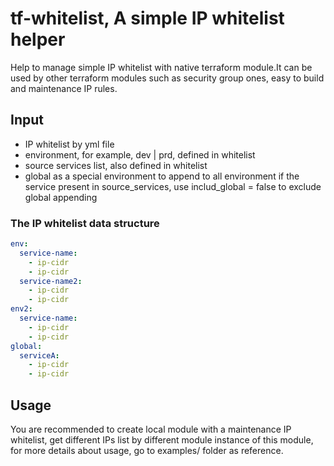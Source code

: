 tf-whitelist, A simple IP whitelist helper
==============================================

Help to manage simple IP whitelist with native terraform module.It can be used by other terraform modules such as security group ones, easy to build and maintenance IP rules.

## Input

* IP whitelist by yml file
* environment, for example, dev | prd, defined in whitelist 
* source services list, also defined in whitelist
* global as a special environment to append to all environment if the service present in source_services, use includ_global = false to exclude global appending

### The IP whitelist data structure

```yaml
env:
  service-name:
    - ip-cidr
    - ip-cidr
  service-name2:
    - ip-cidr
    - ip-cidr
env2:
  service-name:
    - ip-cidr
    - ip-cidr
global:
  serviceA:
    - ip-cidr
    - ip-cidr
```

## Usage

You are recommended to create local module with a maintenance IP whitelist, get different IPs list by different module instance of this module, for more details about usage, go to examples/ folder as reference.
